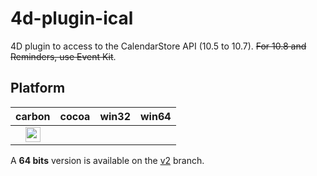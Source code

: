 4d-plugin-ical
==============

4D plugin to access to the CalendarStore API (10.5 to 10.7). ~~For 10.8 and Reminders, use Event Kit~~.

## Platform

| carbon | cocoa | win32 | win64 |
|:------:|:-----:|:---------:|:---------:|
|<img src="https://cloud.githubusercontent.com/assets/1725068/22371562/1b091f0a-e4db-11e6-8458-8653954a7cce.png" width="24" height="24" />||||

A **64 bits** version is available on the [v2](https://github.com/miyako/4d-plugin-ical/tree/v2) branch.
